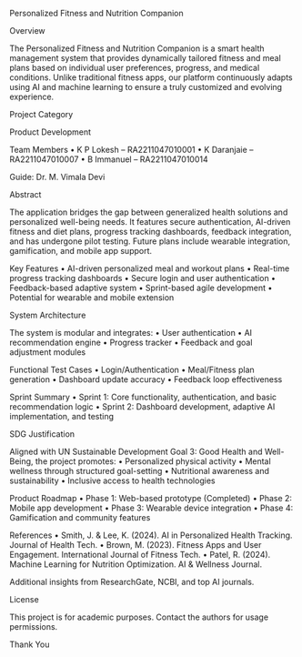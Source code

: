 Personalized Fitness and Nutrition Companion

Overview

The Personalized Fitness and Nutrition Companion is a smart health management system that provides dynamically tailored fitness and meal plans based on individual user preferences, progress, and medical conditions. Unlike traditional fitness apps, our platform continuously adapts using AI and machine learning to ensure a truly customized and evolving experience.

Project Category

Product Development

Team Members
	•	K P Lokesh – RA2211047010001
	•	K Daranjaie – RA2211047010007
	•	B Immanuel – RA2211047010014

Guide: Dr. M. Vimala Devi

Abstract

The application bridges the gap between generalized health solutions and personalized well-being needs. It features secure authentication, AI-driven fitness and diet plans, progress tracking dashboards, feedback integration, and has undergone pilot testing. Future plans include wearable integration, gamification, and mobile app support.

Key Features
	•	AI-driven personalized meal and workout plans
	•	Real-time progress tracking dashboards
	•	Secure login and user authentication
	•	Feedback-based adaptive system
	•	Sprint-based agile development
	•	Potential for wearable and mobile extension

System Architecture

The system is modular and integrates:
	•	User authentication
	•	AI recommendation engine
	•	Progress tracker
	•	Feedback and goal adjustment modules

Functional Test Cases
	•	Login/Authentication
	•	Meal/Fitness plan generation
	•	Dashboard update accuracy
	•	Feedback loop effectiveness

Sprint Summary
	•	Sprint 1: Core functionality, authentication, and basic recommendation logic
	•	Sprint 2: Dashboard development, adaptive AI implementation, and testing

SDG Justification

Aligned with UN Sustainable Development Goal 3: Good Health and Well-Being, the project promotes:
	•	Personalized physical activity
	•	Mental wellness through structured goal-setting
	•	Nutritional awareness and sustainability
	•	Inclusive access to health technologies

Product Roadmap
	•	Phase 1: Web-based prototype (Completed)
	•	Phase 2: Mobile app development
	•	Phase 3: Wearable device integration
	•	Phase 4: Gamification and community features

References
	•	Smith, J. & Lee, K. (2024). AI in Personalized Health Tracking. Journal of Health Tech.
	•	Brown, M. (2023). Fitness Apps and User Engagement. International Journal of Fitness Tech.
	•	Patel, R. (2024). Machine Learning for Nutrition Optimization. AI & Wellness Journal.

Additional insights from ResearchGate, NCBI, and top AI journals.

License

This project is for academic purposes.
Contact the authors for usage permissions.

Thank You

